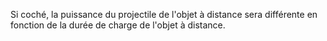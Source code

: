 Si coché, la puissance du projectile de l'objet à distance sera différente en fonction de la durée de charge de l'objet à distance.